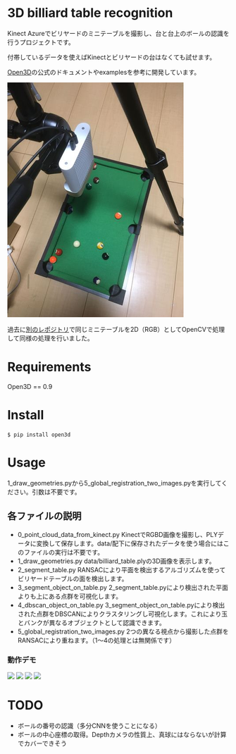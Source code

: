3D billiard table recognition
===

Kinect Azureでビリヤードのミニテーブルを撮影し、台と台上のボールの認識を行うプロジェクトです。

付帯しているデータを使えばKinectとビリヤードの台はなくても試せます。

[Open3D](http://www.open3d.org/docs/release/)の公式のドキュメントやexamplesを参考に開発しています。

![Kinect and Billiard table](kinect_and_billiard_table.jpg "Kinect and Billiard table")

過去に[別のレポジトリ](https://github.com/yudai09/study_opencv_billiards)で同じミニテーブルを2D（RGB）としてOpenCVで処理して同様の処理を行いました。

# Requirements
Open3D == 0.9

# Install
```shell
$ pip install open3d
```

# Usage
1_draw_geometries.pyから5_global_registration_two_images.pyを実行してください。引数は不要です。

## 各ファイルの説明
* 0_point_cloud_data_from_kinect.py KinectでRGBD画像を撮影し、PLYデータに変換して保存します。data/配下に保存されたデータを使う場合にはこのファイルの実行は不要です。
* 1_draw_geometries.py data/billiard_table.plyの3D画像を表示します。
* 2_segment_table.py RANSACにより平面を検出するアルゴリズムを使ってビリヤードテーブルの面を検出します。
* 3_segment_object_on_table.py 2_segment_table.pyにより検出された平面よりも上にある点群を可視化します。
* 4_dbscan_object_on_table.py 3_segment_object_on_table.pyにより検出された点群をDBSCANによりクラスタリングし可視化します。これにより玉とバンクが異なるオブジェクトとして認識できます。
* 5_global_registration_two_images.py 2つの異なる視点から撮影した点群をRANSACにより重ねます。（1〜4の処理とは無関係です）

### 動作デモ

[![](http://img.youtube.com/vi/6uDkti-5O1E/0.jpg)](http://www.youtube.com/watch?v=6uDkti-5O1E "1_draw_geometries.py")
[![](http://img.youtube.com/vi/NzoxiASJFSM/0.jpg)](http://www.youtube.com/watch?v=NzoxiASJFSM "2_segment_table.py")
[![](http://img.youtube.com/vi/hQ32lroSmrM/0.jpg)](http://www.youtube.com/watch?v=hQ32lroSmrM "3_segment_object_on_table.py")
[![](http://img.youtube.com/vi/ke5-wfmHF0s/0.jpg)](http://www.youtube.com/watch?v=ke5-wfmHF0s "4_dbscan_object_on_table.py")

# TODO
* ボールの番号の認識（多分CNNを使うことになる）
* ボールの中心座標の取得。Depthカメラの性質上、真球にはならないが計算でカバーできそう